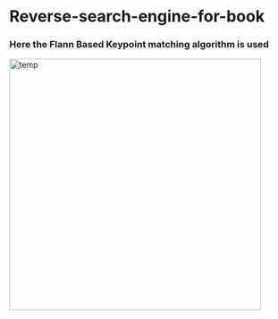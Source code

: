 # Reverse-search-engine-for-book 
### Here the Flann Based Keypoint matching algorithm is used
<img width="450" alt="temp" src="https://user-images.githubusercontent.com/41751718/78350707-42528c00-75c3-11ea-9927-04e971771203.png">

